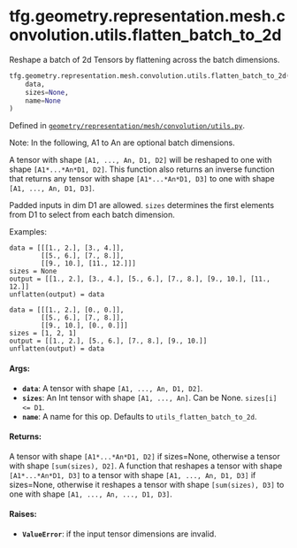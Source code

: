 <div itemscope itemtype="http://developers.google.com/ReferenceObject">
<meta itemprop="name" content="tfg.geometry.representation.mesh.convolution.utils.flatten_batch_to_2d" />
<meta itemprop="path" content="Stable" />
</div>

# tfg.geometry.representation.mesh.convolution.utils.flatten_batch_to_2d

Reshape a batch of 2d Tensors by flattening across the batch dimensions.

``` python
tfg.geometry.representation.mesh.convolution.utils.flatten_batch_to_2d(
    data,
    sizes=None,
    name=None
)
```



Defined in [`geometry/representation/mesh/convolution/utils.py`](https://github.com/tensorflow/agents/tree/master/tensorflow_graphics/geometry/representation/mesh/convolution/utils.py).

<!-- Placeholder for "Used in" -->

Note:
  In the following, A1 to An are optional batch dimensions.

A tensor with shape `[A1, ..., An, D1, D2]` will be reshaped to one
with shape `[A1*...*An*D1, D2]`. This function also returns an inverse
function that returns any tensor with shape `[A1*...*An*D1, D3]` to one
with shape `[A1, ..., An, D1, D3]`.

Padded inputs in dim D1 are allowed. `sizes` determines the first elements
from D1 to select from each batch dimension.

Examples:

    data = [[[1., 2.], [3., 4.]],
            [[5., 6.], [7., 8.]],
            [[9., 10.], [11., 12.]]]
    sizes = None
    output = [[1., 2.], [3., 4.], [5., 6.], [7., 8.], [9., 10.], [11., 12.]]
    unflatten(output) = data

    data = [[[1., 2.], [0., 0.]],
            [[5., 6.], [7., 8.]],
            [[9., 10.], [0., 0.]]]
    sizes = [1, 2, 1]
    output = [[1., 2.], [5., 6.], [7., 8.], [9., 10.]]
    unflatten(output) = data


#### Args:

* <b>`data`</b>: A tensor with shape `[A1, ..., An, D1, D2]`.
* <b>`sizes`</b>: An Int tensor with shape `[A1, ..., An]`. Can be None.
    `sizes[i] <= D1`.
* <b>`name`</b>: A name for this op. Defaults to `utils_flatten_batch_to_2d`.


#### Returns:

A tensor with shape `[A1*...*An*D1, D2]` if sizes=None, otherwise a
  tensor  with shape `[sum(sizes), D2]`.
A function that reshapes a tensor with shape `[A1*...*An*D1, D3]` to a
  tensor with shape `[A1, ..., An, D1, D3]` if sizes=None, otherwise it
  reshapes a tensor with shape `[sum(sizes), D3]` to one with shape
  `[A1, ..., An, ..., D1, D3]`.


#### Raises:

* <b>`ValueError`</b>: if the input tensor dimensions are invalid.